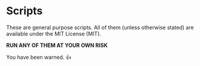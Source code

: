 # Scripts
These are general purpose scripts.
All of them (unless otherwise stated) are available under the MIT License (MIT).

**RUN ANY OF THEM AT YOUR OWN RISK**

You have been warned. :+1:

